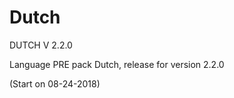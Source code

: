 # Dutch



DUTCH  V 2.2.0



Language PRE pack Dutch, release for version 2.2.0


(Start on  08-24-2018)
